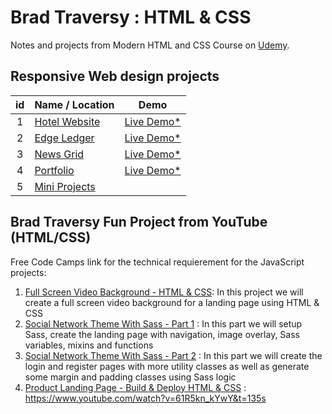 # Brad Traversy : HTML & CSS

Notes and projects from Modern HTML and CSS Course on [Udemy](https://www.udemy.com/course/modern-html-css-from-the-beginning/?referralCode=EB0470C43F3C3E9AA306).

## Responsive Web design projects

| id  | Name / Location                 |      Demo       |
| :-: | :------------------------------ | :-------------: |
|  1  | [Hotel Website](./01_Hotel)  | [Live Demo\*]() |
|  2  | [Edge Ledger](./02_EdgeLedger)  | [Live Demo\*]() |
|  3  | [News Grid](./03_NewsGrid)      | [Live Demo\*]() |
|  4  | [Portfolio](./04_Portfolio)     | [Live Demo\*]() |
|  5  | [Mini Projects](./MiniProjects) |                 |

## Brad Traversy Fun Project from YouTube (HTML/CSS)

Free Code Camps link for the technical requierement for the JavaScript projects:

1. [Full Screen Video Background - HTML & CSS](https://www.youtube.com/watch?v=Gx_7GQtSdpc&t=94s): In this project we will create a full screen video background for a landing page using HTML & CSS
1. [Social Network Theme With Sass - Part 1](https://www.youtube.com/watch?v=IFM9hbapeA0) : In this part we will setup Sass, create the landing page with navigation, image overlay, Sass variables, mixins and functions
1. [Social Network Theme With Sass - Part 2](https://www.youtube.com/watch?v=xoxJxifNWPE) : In this part we will create the login and register pages with more utility classes as well as generate some margin and padding classes using Sass logic
1. [Product Landing Page - Build & Deploy HTML & CSS](https://www.youtube.com/watch?v=61R5kn_kYwY&) : https://www.youtube.com/watch?v=61R5kn_kYwY&t=135s
